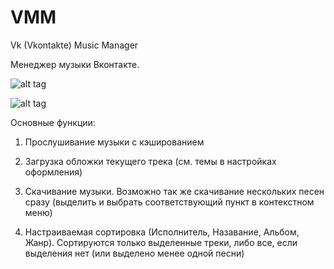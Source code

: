 VMM
===

Vk (Vkontakte) Music Manager


Менеджер музыки Вконтакте.

![alt tag](https://hsto.org/files/a1b/f2e/316/a1bf2e316beb47df9850dceb00dbfd4d.png)

![alt tag](https://habrastorage.org/files/b8d/431/13d/b8d43113d7b5446bbd1352d0c27895aa.png)


Основные функции:

1. Прослушивание музыки с кэшированием

2. Загрузка обложки текущего трека (см. темы в настройках оформления)

3. Скачивание музыки. Возможно так же скачивание нескольких песен сразу (выделить и выбрать соответствующий пункт в контекстном меню)

4.  Настраиваемая сортировка (Исполнитель, Назавание, Альбом, Жанр). Сортируются только выделенные треки, либо все, если выделения нет (или выделено менее одной песни)
